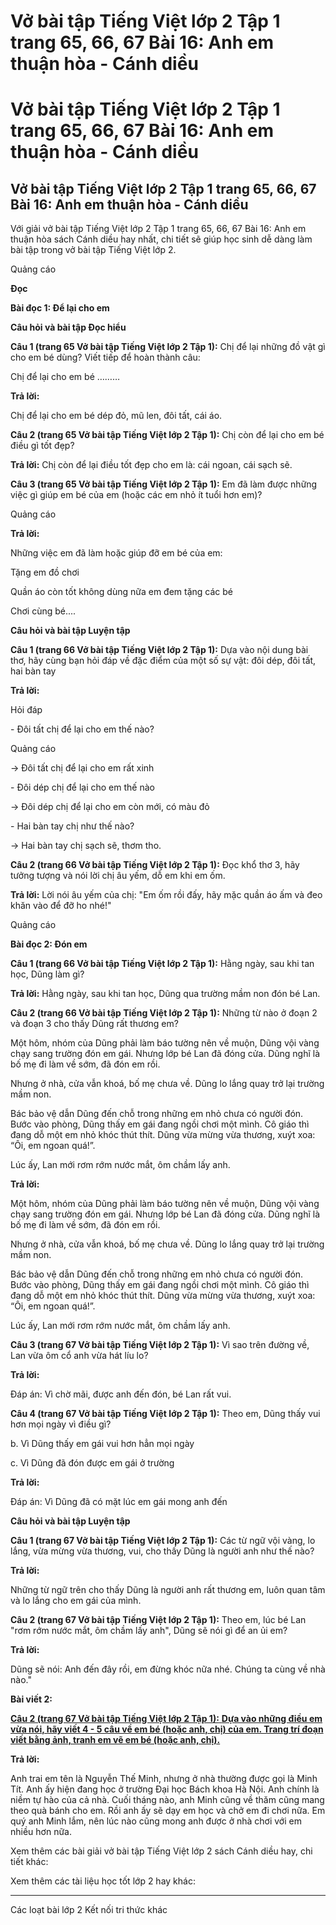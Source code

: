 # Vở bài tập Tiếng Việt lớp 2 Tập 1 trang 65, 66, 67 Bài 16: Anh em thuận hòa - Cánh diều

# Vở bài tập Tiếng Việt lớp 2 Tập 1 trang 65, 66, 67 Bài 16: Anh em thuận hòa - Cánh diều

## Vở bài tập Tiếng Việt lớp 2 Tập 1 trang 65, 66, 67 Bài 16: Anh em thuận hòa - Cánh diều

Với giải vở bài tập Tiếng Việt lớp 2 Tập 1 trang 65, 66, 67 Bài 16: Anh em thuận hòa sách Cánh diều hay nhất, chi tiết sẽ giúp học sinh dễ dàng làm bài tập trong vở bài tập Tiếng Việt lớp 2.

Quảng cáo

**Đọc**

**Bài đọc 1: Để lại cho em**

**Câu hỏi và bài tập Đọc hiểu**

**Câu 1 (trang 65 Vở bài tập Tiếng Việt lớp 2 Tập 1):** Chị để lại những đồ vật gì cho em bé dùng? Viết tiếp để hoàn thành câu:

Chị để lại cho em bé ………

**Trả lời:**

Chị để lại cho em bé dép đỏ, mũ len, đôi tất, cái áo.

**Câu 2 (trang 65 Vở bài tập Tiếng Việt lớp 2 Tập 1):** Chị còn để lại cho em bé điều gì tốt đẹp?

**Trả lời:** Chị còn để lại điều tốt đẹp cho em là: cái ngoan, cái sạch sẽ.

**Câu 3 (trang 65 Vở bài tập Tiếng Việt lớp 2 Tập 1):** Em đã làm được những việc gì giúp em bé của em (hoặc các em nhỏ ít tuổi hơn em)?

Quảng cáo

**Trả lời:**

Những việc em đã làm hoặc giúp đỡ em bé của em:

Tặng em đồ chơi

Quần áo còn tốt không dùng nữa em đem tặng các bé

Chơi cùng bé....

**Câu hỏi và bài tập Luyện tập**

**Câu 1 (trang 66 Vở bài tập Tiếng Việt lớp 2 Tập 1):** Dựa vào nội dung bài thơ, hãy cùng bạn hỏi đáp về đặc điểm của một số sự vật: đôi dép, đôi tất, hai bàn tay

**Trả lời:**

Hỏi đáp

\- Đôi tất chị để lại cho em thế nào?

Quảng cáo

→ Đôi tất chị để lại cho em rất xinh

\- Đôi dép chị để lại cho em thế nào

→ Đôi dép chị để lại cho em còn mới, có màu đỏ

\- Hai bàn tay chị như thế nào?

→ Hai bàn tay chị sạch sẽ, thơm tho.

**Câu 2 (trang 66 Vở bài tập Tiếng Việt lớp 2 Tập 1):** Đọc khổ thơ 3, hãy tưởng tượng và nói lời chị âu yếm, dỗ em khi em ốm.

**Trả lời:** Lời nói âu yếm của chị: "Em ốm rồi đấy, hãy mặc quần áo ấm và đeo khăn vào để đỡ ho nhé!"

Quảng cáo

**Bài đọc 2: Đón em**

**Câu 1 (trang 66 Vở bài tập Tiếng Việt lớp 2 Tập 1):** Hằng ngày, sau khi tan học, Dũng làm gì?

**Trả lời:** Hằng ngày, sau khi tan học, Dũng qua trường mầm non đón bé Lan. 

**Câu 2 (trang 66 Vở bài tập Tiếng Việt lớp 2 Tập 1):** Những từ nào ở đoạn 2 và đoạn 3 cho thấy Dũng rất thương em?

Một hôm, nhóm của Dũng phải làm báo tường nên về muộn, Dũng vội vàng chạy sang trường đón em gái. Nhưng lớp bé Lan đã đóng cửa. Dũng nghĩ là bố mẹ đi làm về sớm, đã đón em rồi.

Nhưng ở nhà, cửa vẫn khoá, bố mẹ chưa về. Dũng lo lắng quay trở lại trường mầm non.

Bác bảo vệ dẫn Dũng đến chỗ trong những em nhỏ chưa có người đón. Bước vào phòng, Dũng thấy em gái đang ngồi chơi một mình. Cô giáo thì đang dỗ một em nhỏ khóc thút thít. Dũng vừa mừng vừa thương, xuýt xoa: “Ôi, em ngoan quá!”.

Lúc ấy, Lan mới rơm rớm nước mắt, ôm chầm lấy anh.

**Trả lời:**

Một hôm, nhóm của Dũng phải làm báo tường nên về muộn, Dũng vội vàng chạy sang trường đón em gái. Nhưng lớp bé Lan đã đóng cửa. Dũng nghĩ là bố mẹ đi làm về sớm, đã đón em rồi.

Nhưng ở nhà, cửa vẫn khoá, bố mẹ chưa về. Dũng lo lắng quay trở lại trường mầm non.

Bác bảo vệ dẫn Dũng đến chỗ trong những em nhỏ chưa có người đón. Bước vào phòng, Dũng thấy em gái đang ngồi chơi một mình. Cô giáo thì đang dỗ một em nhỏ khóc thút thít. Dũng vừa mừng vừa thương, xuýt xoa: “Ôi, em ngoan quá!”.

Lúc ấy, Lan mới rơm rớm nước mắt, ôm chầm lấy anh.

**Câu 3 (trang 67 Vở bài tập Tiếng Việt lớp 2 Tập 1):** Vì sao trên đường về, Lan vừa ôm cổ anh vừa hát líu lo? 

**Trả lời:**

Đáp án: Vì chờ mãi, được anh đến đón, bé Lan rất vui. 

**Câu 4 (trang 67 Vở bài tập Tiếng Việt lớp 2 Tập 1):** Theo em, Dũng thấy vui hơn mọi ngày vì điều gì? 

b. Vì Dũng thấy em gái vui hơn hẳn mọi ngày

c. Vì Dũng đã đón được em gái ở trường

**Trả lời:**

Đáp án: Vì Dũng đã có mặt lúc em gái mong anh đến

**Câu hỏi và bài tập Luyện tập**

**Câu 1 (trang 67 Vở bài tập Tiếng Việt lớp 2 Tập 1):** Các từ ngữ vội vàng, lo lắng, vừa mừng vừa thương, vui, cho thấy Dũng là người anh như thế nào?

**Trả lời:**

Những từ ngữ trên cho thấy Dũng là người anh rất thương em, luôn quan tâm và lo lắng cho em gái của mình.

**Câu 2 (trang 67 Vở bài tập Tiếng Việt lớp 2 Tập 1):** Theo em, lúc bé Lan "rơm rớm nước mắt, ôm chầm lấy anh", Dũng sẽ nói gì để an ủi em?

**Trả lời:**

Dũng sẽ nói: Anh đến đây rồi, em đừng khóc nữa nhé. Chúng ta cùng về nhà nào."

**Bài viết 2:**

[**Câu 2 (trang 67 Vở bài tập Tiếng Việt lớp 2 Tập 1):** **Dựa vào những điều em vừa nói, hãy viết 4 - 5 câu về em bé (hoặc anh, chị) của em. Trang trí đoạn viết bằng ảnh, tranh em vẽ em bé (hoặc anh, chị).**](https://vietjack.com/vbt-tieng-viet-2-cd/viet-4-5-cau-ve-em-be-hoac-anh-chi-cua-em-vm.jsp)

**Trả lời:**

Anh trai em tên là Nguyễn Thế Minh, nhưng ở nhà thường được gọi là Minh Tít. Anh ấy hiện đang học ở trường Đại học Bách khoa Hà Nội. Anh chính là niềm tự hào của cả nhà. Cuối tháng nào, anh Minh cũng về thăm cũng mang theo quà bánh cho em. Rồi anh ấy sẽ dạy em học và chở em đi chơi nữa. Em quý anh Minh lắm, nên lúc nào cũng mong anh được ở nhà chơi với em nhiều hơn nữa.

Xem thêm các bài giải vở bài tập Tiếng Việt lớp 2 sách Cánh diều hay, chi tiết khác:

Xem thêm các tài liệu học tốt lớp 2 hay khác:

* * *

Các loạt bài lớp 2 Kết nối tri thức khác
